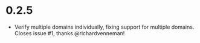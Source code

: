 # 0.2.5

 - Verify multiple domains individually, fixing support for multiple domains.
   Closes issue #1, thanks @richardvenneman!
